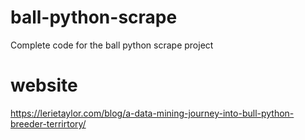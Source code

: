 # ball-python-scrape
Complete code for the ball python scrape project

# website
https://lerietaylor.com/blog/a-data-mining-journey-into-bull-python-breeder-terrirtory/
